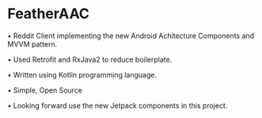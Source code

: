 # FeatherAAC
• Reddit Client implementing the new Android Achitecture Components and MVVM pattern.

• Used Retrofit and RxJava2 to reduce boilerplate.

• Written using Kotlin programming language.

• Simple, Open Source

• Looking forward use the new Jetpack components in this project.
